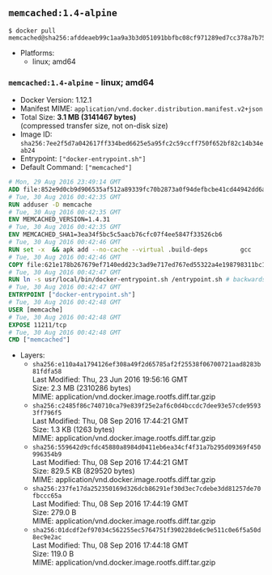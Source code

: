 ## `memcached:1.4-alpine`

```console
$ docker pull memcached@sha256:afddeaeb99c1aa9a3b3d051091bbfbc08cf971289ed7cc378a7b75a557bf08d4
```

-	Platforms:
	-	linux; amd64

### `memcached:1.4-alpine` - linux; amd64

-	Docker Version: 1.12.1
-	Manifest MIME: `application/vnd.docker.distribution.manifest.v2+json`
-	Total Size: **3.1 MB (3141467 bytes)**  
	(compressed transfer size, not on-disk size)
-	Image ID: `sha256:7ee2f5d7a042617ff334bed6625e5a95fc2c59ccff750f652bf82c14b34eab24`
-	Entrypoint: `["docker-entrypoint.sh"]`
-	Default Command: `["memcached"]`

```dockerfile
# Mon, 29 Aug 2016 23:49:14 GMT
ADD file:852e9d0cb9d906535af512a89339fc70b2873a0f94defbcbe41cd44942dd6ac8 in / 
# Tue, 30 Aug 2016 00:42:35 GMT
RUN adduser -D memcache
# Tue, 30 Aug 2016 00:42:35 GMT
ENV MEMCACHED_VERSION=1.4.31
# Tue, 30 Aug 2016 00:42:35 GMT
ENV MEMCACHED_SHA1=3ea34f5bc5c5aacb76cfc07f4ee5847f33526cb6
# Tue, 30 Aug 2016 00:42:46 GMT
RUN set -x 	&& apk add --no-cache --virtual .build-deps 		gcc 		libc-dev 		libevent-dev 		linux-headers 		make 		perl 		tar 	&& wget -O memcached.tar.gz "http://memcached.org/files/memcached-$MEMCACHED_VERSION.tar.gz" 	&& echo "$MEMCACHED_SHA1  memcached.tar.gz" | sha1sum -c - 	&& mkdir -p /usr/src/memcached 	&& tar -xzf memcached.tar.gz -C /usr/src/memcached --strip-components=1 	&& rm memcached.tar.gz 	&& cd /usr/src/memcached 	&& ./configure 	&& make -j$(getconf _NPROCESSORS_ONLN) 	&& make install 	&& cd / && rm -rf /usr/src/memcached 	&& runDeps="$( 		scanelf --needed --nobanner --recursive /usr/local 			| awk '{ gsub(/,/, "\nso:", $2); print "so:" $2 }' 			| sort -u 			| xargs -r apk info --installed 			| sort -u 	)" 	&& apk add --virtual .memcached-rundeps $runDeps 	&& apk del .build-deps
# Tue, 30 Aug 2016 00:42:46 GMT
COPY file:621e178b267679ef7140edd23c3ad9e717ed767ed55322a4e198798311bc1d36 in /usr/local/bin/ 
# Tue, 30 Aug 2016 00:42:47 GMT
RUN ln -s usr/local/bin/docker-entrypoint.sh /entrypoint.sh # backwards compat
# Tue, 30 Aug 2016 00:42:47 GMT
ENTRYPOINT ["docker-entrypoint.sh"]
# Tue, 30 Aug 2016 00:42:48 GMT
USER [memcache]
# Tue, 30 Aug 2016 00:42:48 GMT
EXPOSE 11211/tcp
# Tue, 30 Aug 2016 00:42:48 GMT
CMD ["memcached"]
```

-	Layers:
	-	`sha256:e110a4a1794126ef308a49f2d65785af2f25538f06700721aad8283b81fdfa58`  
		Last Modified: Thu, 23 Jun 2016 19:56:16 GMT  
		Size: 2.3 MB (2310286 bytes)  
		MIME: application/vnd.docker.image.rootfs.diff.tar.gzip
	-	`sha256:c2485f86c740710ca79e839f25e2af6c0d4bccdc7dee93e57cde95933ff796f5`  
		Last Modified: Thu, 08 Sep 2016 17:44:21 GMT  
		Size: 1.3 KB (1263 bytes)  
		MIME: application/vnd.docker.image.rootfs.diff.tar.gzip
	-	`sha256:559642d9cfdc45880a8984d0411eb6ea34cf4f31a7b295d09369f450996354b9`  
		Last Modified: Thu, 08 Sep 2016 17:44:21 GMT  
		Size: 829.5 KB (829520 bytes)  
		MIME: application/vnd.docker.image.rootfs.diff.tar.gzip
	-	`sha256:237fe17da252350169d326dcb86291ef30d3ec7cdebe3dd81257de70fbccc65a`  
		Last Modified: Thu, 08 Sep 2016 17:44:19 GMT  
		Size: 279.0 B  
		MIME: application/vnd.docker.image.rootfs.diff.tar.gzip
	-	`sha256:01dcdf2ef97034c562255ec5764751f390228de6c9e511c0e6f5a50d8ec9e2ac`  
		Last Modified: Thu, 08 Sep 2016 17:44:18 GMT  
		Size: 119.0 B  
		MIME: application/vnd.docker.image.rootfs.diff.tar.gzip
